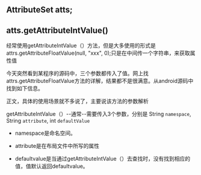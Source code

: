 ## AttributeSet atts;
## atts.getAttributeIntValue()

经常使用getAttributeIntValue（）方法，但是大多使用的形式是attrs.getAttributeFloatValue(null, "xxx", 0);只是在中间传一个字符串，来获取属性值

今天突然看到某程序的源码中，三个参数都传入了值。网上找attrs.getAttributeFloatValue方法的详解，结果都不是很满意。从android源码中找到如下信息。

 正文，具体的使用场景就不多说了，主要说该方法的参数解析

 getAttributeIntValue（）--通常--需要传入3个参数，分别是
 String `namespace`, String `attribute`, int `defaultValue`

   + namespace是命名空间。

   + attribute是在布局文件中所写的属性

   + defaultvalue是当通过getAttributeIntValue（）去查找时，没有找到相应的值，值默认返回defaultvalue。






























































#
